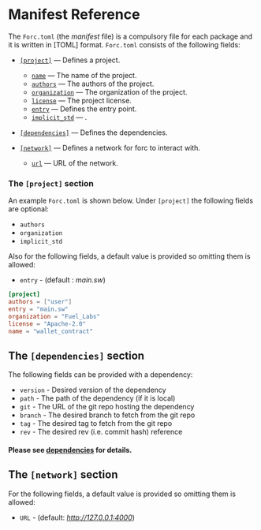 # Manifest Reference

The `Forc.toml` (the *manifest* file) is a compulsory file for each package and it is written in [TOML] format. `Forc.toml` consists of the following fields:

* [`[project]`](#the-project-section) — Defines a project.
  * [`name`](#) — The name of the project.
  * [`authors`](#) — The authors of the project.
  * [`organization`](#) — The organization of the project.
  * [`license`](#) — The project license.
  * [`entry`](#) — Defines the entry point.
  * [`implicit_std`](#) — .

* [`[dependencies]`](#the-dependencies-section) — Defines the dependencies.
* [`[network]`](#) — Defines a network for forc to interact with.
  * [`url`](#) — URL of the network.


### The `[project]` section
An example `Forc.toml` is shown below. Under `[project]` the following fields are optional: 

* `authors`  
* `organization`
* `implicit_std`

Also for the following fields, a default value is provided so omitting them is allowed:

* `entry` - (default : *main.sw*)

```toml
[project]
authors = ["user"]
entry = "main.sw"
organization = "Fuel_Labs"
license = "Apache-2.0"
name = "wallet_contract"
```

## The `[dependencies]` section

The following fields can be provided with a dependency:

* `version` - Desired version of the dependency
* `path` - The path of the dependency (if it is local)
* `git` - The URL of the git repo hosting the dependency
* `branch` - The desired branch to fetch from the git repo 
* `tag` - The desired tag to fetch from the git repo
* `rev` - The desired rev (i.e. commit hash) reference

#### Please see [dependencies](./dependencies.md) for details.

## The `[network]` section

For the following fields, a default value is provided so omitting them is allowed:

* `URL` - (default: *http://127.0.0.1:4000*)